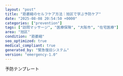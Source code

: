 ```yaml
---
layout: "post"
title: "筋萎縮のセルフケア方法｜旭区で学ぶ予防ケア"
date: "2025-08-08 20:54:50 +0000"
categories: ["prevention"]
tags: ["訪問マッサージ", "医療保険", "大阪市", "在宅医療"]
area: "旭区"
condition: "筋萎縮"
seo_optimized: true
medical_compliant: true
generated_by: "緊急復旧システム"
version: "emergency-1.0"
---
```


予防テンプレート
